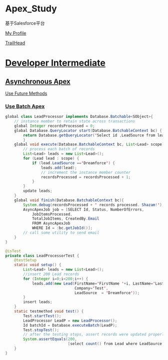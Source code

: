 # Apex_Study
基于Salesforce平台

[My Profile](https://trailblazer.me/id/hongyangzhu)

[TrailHead](https://trailhead.salesforce.com/home)

# [Developer Intermediate](https://trailhead.salesforce.com/en/content/learn/trails/force_com_dev_intermediate)



## [Asynchronous Apex](https://trailhead.salesforce.com/en/content/learn/modules/asynchronous_apex?trail_id=force_com_dev_intermediate)

[Use Future Methods](https://trailhead.salesforce.com/en/content/learn/modules/asynchronous_apex/async_apex_future_methods?trail_id=force_com_dev_intermediate)



### [Use Batch Apex](https://trailhead.salesforce.com/en/content/learn/modules/asynchronous_apex/async_apex_batch?trail_id=force_com_dev_intermediate)

```java
global class LeadProcessor implements Database.Batchable<SObject>{
    // instance member to retain state across transactions
    global Integer recordsProcessed = 0;
    global Database.QueryLocator start(Database.BatchableContext bc) {
        return Database.getQueryLocator('Select id ,LeadSource from lead'); 
        }
    global void execute(Database.BatchableContext bc, List<Lead> scope){
        // process each batch of records
        List<Lead> leads = new List<Lead>();
        for (Lead lead : scope) {
            if (lead.LeadSource =='Dreamforce') {
                leads.add(lead);
                // increment the instance member counter
                recordsProcessed = recordsProcessed + 1;
            }
        }
        update leads;
    }    
    global void finish(Database.BatchableContext bc){
        System.debug(recordsProcessed + ' records processed. Shazam!');
        AsyncApexJob job = [SELECT Id, Status, NumberOfErrors, 
            JobItemsProcessed,
            TotalJobItems, CreatedBy.Email
            FROM AsyncApexJob
            WHERE Id = :bc.getJobId()];
        // call some utility to send email
    }    
}
```

```java
@isTest
private class LeadProcessorTest {
    @testSetup 
    static void setup() {
        List<Lead> leads = new List<Lead>();
        //insert 200 Lead records
        for (Integer i=0;i<200;i++) {
            leads.add(new Lead(FirstName='FirstName '+i, LastName='LastName'+i,
                               Company='Test',
                               LeadSource  = 'Dreamforce'));
        }
        insert leads;
    }
    static testmethod void test() {
        Test.startTest();
        LeadProcessor LeadP = new LeadProcessor();
        Id batchId = Database.executeBatch(LeadP);
        Test.stopTest();
        // after the testing stops, assert records were updated properly
        System.assertEquals(200,
                            [select count() from Lead where LeadSource  = 'Dreamforce']);
    }
}
```


